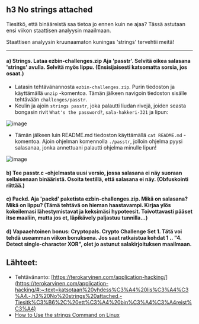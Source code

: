 ## h3 No strings attached

Tiesitkö, että binääreistä saa tietoa jo ennen kuin ne ajaa? Tässä astutaan ensi viikon staattisen analyysin maailmaan.

Staattisen analyysin kruunaamaton kuningas 'strings' tervehtii meitä!

---
#### a) Strings. Lataa ezbin-challenges.zip Aja 'passtr'. Selvitä oikea salasana 'strings' avulla. Selvitä myös lippu. (Ensisijaisesti katsomatta sorsia, jos osaat.)

- Latasin tehtävänannosta `ezbin-challenges.zip`. Purin tiedoston ja käyttämällä `unzip` -komentoa. Tämän jälkeen navigoin tiedoston sisälle tehtävään `challenges/passtr`.
- Keulin ja ajoin `strings passtr`, joka palautti liudan rivejä, joiden seasta bongasin rivit `What's the password?`, `sala-hakkeri-321` ja lipun:

![image](https://github.com/user-attachments/assets/ff4ed167-50af-4a5f-9977-252f9a7d70bf)

- Tämän jälkeen luin README.md tiedoston käyttämällä `cat README.md` -komentoa. Ajoin ohjelman komennolla `./passtr`, jolloin ohjelma pyysi salasanaa, jonka annettuani palautti ohjelma minulle lipun!

![image](https://github.com/user-attachments/assets/f6f59675-b2c2-4a00-b346-b6b7e2f68822)


#### b) Tee passtr.c -ohjelmasta uusi versio, jossa salasana ei näy suoraan sellaisenaan binääristä. Osoita testillä, että salasana ei näy. (Obfuskointi riittää.)

#### c) Packd. Aja 'packd' paketista ezbin-challenges.zip. Mikä on salasana? Mikä on lippu? (Tämä tehtävä on hieman haastavampi. Kirjaa ylös kokeilemasi lähestymistavat ja keksimäsi hypoteesit. Toivottavasti pääset itse maaliin, mutta jos et, läpikävely paljastuu tunnilla...)

#### d) Vapaaehtoinen bonus: Cryptopals. Crypto Challenge Set 1. Tätä voi tehdä useamman viikon bonuksena. Jos saat ratkaistua kohdat 1 .. "4. Detect single-character XOR", olet jo astunut salakirjoituksen maailmaan.


## Lähteet:

- Tehtävänanto: [https://terokarvinen.com/application-hacking/](https://terokarvinen.com/application-hacking/#:~:text=katsotaan%20yhdess%C3%A4%20lis%C3%A4%C3%A4.-,h3%20No%20strings%20attached,-Tiesitk%C3%B6%2C%20ett%C3%A4%20bin%C3%A4%C3%A4reist%C3%A4)
- [How to Use the strings Command on Linux](https://www.howtogeek.com/427805/how-to-use-the-strings-command-on-linux/)
